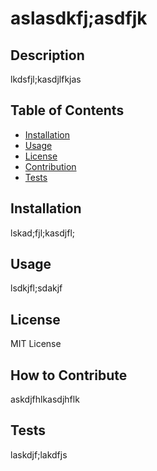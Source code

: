
  # aslasdkfj;asdfjk

  ## Description

  lkdsfjl;kasdjlfkjas

  ## Table of Contents

  - [Installation](#installation)
  - [Usage](#usage)
  - [License](#license)
  - [Contribution](#contribution)
  - [Tests](#tests)

  ## Installation

  lskad;fjl;kasdjfl;

  ## Usage

  lsdkjfl;sdakjf

  ## License

  MIT License

  ## How to Contribute

  askdjfhlkasdjhflk

  ## Tests

  laskdjf;lakdfjs

